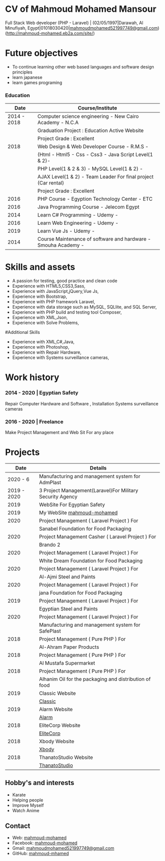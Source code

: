 # CV of Mahmoud Mohamed Mansour
Full Stack Web developer (PHP - Laravel) | (02/05/1997|Darawah, Al Minufiyah, Egypt|01018030420|mahmoudmohamed521997749@gmail.com)
                           (http://mahmoud-mohamed.eb2a.com/site/) 

# Future objectives
- To continue learning other web based languages and software design principles
- learn japanese
- learn games programing 

### Education

|  Date       |       Course/Institute                                        |
|-------------|---------------------------------------------------------------|
| 2014 - 2018 | Computer science engineering - New Cairo Academy - N.C.A      |
|             | Graduation Project : Education Active Website                 |
|             | Project Grade : Excellent                                     |
| 2018        | Web Design & Web Developer Course   - R.M.S -                 |
|             | (Html - Html5 - Css - Css3 - Java Script Level(1 & 2)-        |
|             | PHP Level(1 & 2 & 3) - MySQL Level(1 & 2) -                   |  
|             | AJAX Level(1 & 2) - Team Leader For final project (Car rental)|
|             | Project Grade : Excellent                                     | 
| 2016        | PHP Course - Egyption Technology Center - ETC                 |                 |
| 2016        | Java Programming Course - Jelecom Egypt                       |
| 2014        | Learn C# Programming - Udemy -                                |
| 2016        | Learn Web Engineering - Udemy -                               |
| 2019        | Learn Vue Js - Udemy -                                        |
| 2014        | Course Maintenance of software and hardware - Smouha Academy -|                                     |


# Skills and assets
- A passion for testing, good practice and clean code
- Experience with HTML5,CSS3,Sass,
- Experience with JavaScript,jQuery,Vue Js,
- Experience with Bootstrap,
- Experience with PHP framework Laravel,
- Experience with data storage such as MySQL, SQLlite, and SQL Server,
- Experience with PHP build and testing tool Composer,
- Experience with XML,Json,
- Experience with Solve Problems,

#Additional Skills
- Experience with XML,C#,Java,
- Experience with Photoshop,
- Experience with Repair Hardware,
- Experience with Systems surveillance cameras,

# Work history
### 2014 - 2020 | Egyptian Safety
Repair Computer Hardware and Software , Installation Systems surveillance cameras

### 2016 - 2020 | Freelance
Make Project Management and Web Sit For any place 


# Projects
|  Date       |      Details                                                  |
|-------------|---------------------------------------------------------------|
| 2020 - 6    | Manufacturing and management system for AdmPlast              |
| 2019 - 2020 | 3 Project Management(Laravel)For Military Security Agency     |
| 2019        | WebSite For Egyptian Safety                                   |
| 2019        | My WebSite [mahmoud-mohamed](http://mahmoud-mohamed.eb2a.com) |
| 2020        | Project Management ( Laravel Project ) For                    |                  
|             | Sanabel Foundation for Food Packaging                         | 
| 2020        | Project Management Casher ( Laravel Project ) For             |                  
|             | Brando 2                                                      |
| 2020        | Project Management ( Laravel Project ) For                    |                  
|             | White Dream Foundation for Food Packaging                     |      
| 2020        | Project Management ( Laravel Project ) For                    |                  
|             | Al-Ajmi Steel and Paints                                      | 
| 2020        | Project Management ( Laravel Project ) For                    |                  
|             | jana Foundation for Food Packaging                            |
| 2019        | Project Management ( Laravel Project ) For                    |                  
|             | Egyptian Steel and Paints                                     | 
| 2020        | Project Management ( Laravel Project ) For                    |                  
|             | Manufacturing and management system for SafePlast             | 
| 2018        | Project Management ( Pure PHP ) For                           |                  
|             | Al-Ahram Paper Products                                       | 
| 2018        | Project Management ( Pure PHP ) For                           |                  
|             | Al Mustafa Supermarket                                        | 
| 2018        | Project Management ( Pure PHP ) For                           |                  
|             | Alhanim Oil for the packaging and distribution of food        | 
| 2019        | Classic Website                                               | 
|             | [Classic](http://mahmoud-mohamed.eb2a.com/Classic)            | 
| 2019        | Alarm Website                                                 | 
|             | [Alarm](http://mahmoud-mohamed.eb2a.com/Alarm)                | 
| 2018        | EliteCorp Website                                             | 
|             | [EliteCorp](http://mahmoud-mohamed.eb2a.com/Elite%20Corp)     | 
| 2018        | Xbody Website                                                 | 
|             | [Xbody](http://mahmoud-mohamed.eb2a.com/gem)                  | 
| 2018        | ThanatoStudio Website                                         | 
|             | [ThanatoStudio](http://mahmoud-mohamed.eb2a.com/thanatos%20studio)                  | 


## Hobby's and interests
- Karate 
- Helping people
- Improve Myself
- Watch Anime

## Contact
- Web: [mahmoud-mohamed](http://mahmoud-mohamed.eb2a.com/site)
- Facebook: [mahmoud-mohamed](https://www.facebook.com/profile.php?id=100009734383434)
- Gmail: [mahmoudmohamed521997749@gmail.com](mahmoudmohamed521997749@gmail.com)
- GitHub: [mahmoud-mhamed](https://github.com/mahmoud-mhamed)